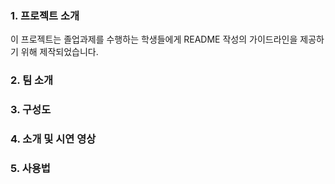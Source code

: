### 1. 프로젝트 소개
이 프로젝트는 졸업과제를 수행하는 학생들에게 README 작성의 가이드라인을 제공하기 위해 제작되었습니다.

### 2. 팀 소개

### 3. 구성도

### 4. 소개 및 시연 영상

### 5. 사용법
